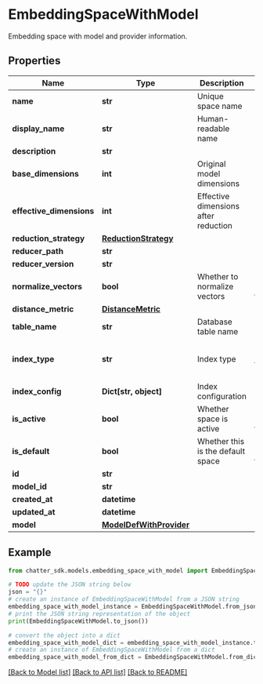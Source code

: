 # EmbeddingSpaceWithModel

Embedding space with model and provider information.

## Properties

Name | Type | Description | Notes
------------ | ------------- | ------------- | -------------
**name** | **str** | Unique space name | 
**display_name** | **str** | Human-readable name | 
**description** | **str** |  | [optional] 
**base_dimensions** | **int** | Original model dimensions | 
**effective_dimensions** | **int** | Effective dimensions after reduction | 
**reduction_strategy** | [**ReductionStrategy**](ReductionStrategy.md) |  | [optional] 
**reducer_path** | **str** |  | [optional] 
**reducer_version** | **str** |  | [optional] 
**normalize_vectors** | **bool** | Whether to normalize vectors | [optional] [default to True]
**distance_metric** | [**DistanceMetric**](DistanceMetric.md) |  | [optional] 
**table_name** | **str** | Database table name | 
**index_type** | **str** | Index type | [optional] [default to 'hnsw']
**index_config** | **Dict[str, object]** | Index configuration | [optional] 
**is_active** | **bool** | Whether space is active | [optional] [default to True]
**is_default** | **bool** | Whether this is the default space | [optional] [default to False]
**id** | **str** |  | 
**model_id** | **str** |  | 
**created_at** | **datetime** |  | 
**updated_at** | **datetime** |  | 
**model** | [**ModelDefWithProvider**](ModelDefWithProvider.md) |  | 

## Example

```python
from chatter_sdk.models.embedding_space_with_model import EmbeddingSpaceWithModel

# TODO update the JSON string below
json = "{}"
# create an instance of EmbeddingSpaceWithModel from a JSON string
embedding_space_with_model_instance = EmbeddingSpaceWithModel.from_json(json)
# print the JSON string representation of the object
print(EmbeddingSpaceWithModel.to_json())

# convert the object into a dict
embedding_space_with_model_dict = embedding_space_with_model_instance.to_dict()
# create an instance of EmbeddingSpaceWithModel from a dict
embedding_space_with_model_from_dict = EmbeddingSpaceWithModel.from_dict(embedding_space_with_model_dict)
```
[[Back to Model list]](../README.md#documentation-for-models) [[Back to API list]](../README.md#documentation-for-api-endpoints) [[Back to README]](../README.md)


